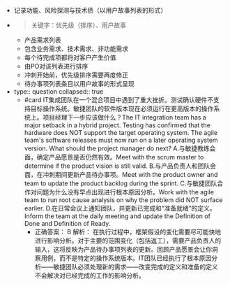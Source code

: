- 记录功能、风险探测与技术债（以用户故事列表的形式）
- > 关键字：优先级（排序）、用户故事
	- 产品需求列表
	- 包含业务需求、技术需求、非功能需求
	- 每个待完成项都将对客户产生价值
	- 由PO对该列表进行排序
	- 冲刺开始前，优先级排序需要再度修正
	- 待办事项列表条目以用户故事的形式呈现
- type:: question
  collapsed:: true
	- #card IT集成团队在一个混合项目中遇到了重大挫折。测试确认硬件不支持目标操作系统。敏捷团队的软件版本现在必须运行在更高版本的操作系统上。项目经理下一步应该做什么？The IT integration team has a major setback in a hybrid project. Testing has confirmed that the hardware does NOT support the target operating system. The agile team's software releases must now run on a later operating system version. What should the project manager do next?
	  A.与敏捷教练会面，确定产品愿景是否仍然有效。Meet with the scrum master to determine if the product vision is still valid.
	  B.与产品负责人和团队会面，在冲刺期间更新产品待办事项。Meet with the product owner and team to update the product backlog during the sprint.
	  C.与敏捷团队合作对问题为什么没有早点出现进行根本原因分析。Work with the agile team to run root cause analysis on why the problem did NOT surface earlier.
	  D.在日常会议上通知团队，并更新已完成和“准备就绪”的定义。Inform the team at the daily meeting and update the Definition of Done and Definition of Ready.
		- 正确答案： B
		  解析：
		  在执行过程中，框架假设的变化需要尽可能快地进行影响分析。对于主要的范围变化（包括返工），需要产品负责人的输入，这将反映为产品待办事项列表的更新。回顾产品愿景会让你洞察用例，而不是特定的操作系统版本。IT团队已经执行了根本原因分析——敏捷团队必须处理新的需求——改变完成的定义和准备的定义不会解决对已经完成的工作的影响分析。